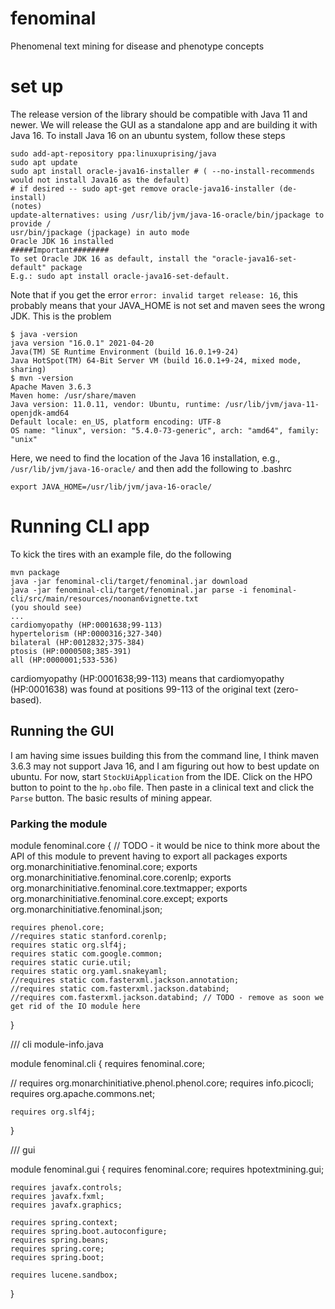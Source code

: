 # fenominal
Phenomenal text mining for disease and phenotype concepts









# set up
The release version of the library should be compatible with Java 11 and newer. We will release the GUI as a standalone
app and are building it with Java 16. To install Java 16 on an ubuntu system, follow these steps

```bazaar
sudo add-apt-repository ppa:linuxuprising/java
sudo apt update
sudo apt install oracle-java16-installer # ( --no-install-recommends would not install Java16 as the default)
# if desired -- sudo apt-get remove oracle-java16-installer (de-install)
(notes)
update-alternatives: using /usr/lib/jvm/java-16-oracle/bin/jpackage to provide /
usr/bin/jpackage (jpackage) in auto mode
Oracle JDK 16 installed
#####Important########
To set Oracle JDK 16 as default, install the "oracle-java16-set-default" package
E.g.: sudo apt install oracle-java16-set-default.
```

Note that if you get the error ``error: invalid target release: 16``, this probably means
that your JAVA_HOME is not set and maven sees the wrong JDK. This is the problem
```bazaar
$ java -version
java version "16.0.1" 2021-04-20
Java(TM) SE Runtime Environment (build 16.0.1+9-24)
Java HotSpot(TM) 64-Bit Server VM (build 16.0.1+9-24, mixed mode, sharing)
$ mvn -version
Apache Maven 3.6.3
Maven home: /usr/share/maven
Java version: 11.0.11, vendor: Ubuntu, runtime: /usr/lib/jvm/java-11-openjdk-amd64
Default locale: en_US, platform encoding: UTF-8
OS name: "linux", version: "5.4.0-73-generic", arch: "amd64", family: "unix"
```
Here, we need to find the location of the Java 16 installation, e.g., ``/usr/lib/jvm/java-16-oracle/``
and then add the following to .bashrc
```bazaar
export JAVA_HOME=/usr/lib/jvm/java-16-oracle/
```


# Running CLI app

To kick the tires with an example file, do the following
```bazaar
mvn package
java -jar fenominal-cli/target/fenominal.jar download
java -jar fenominal-cli/target/fenominal.jar parse -i fenominal-cli/src/main/resources/noonan6vignette.txt 
(you should see)
...
cardiomyopathy (HP:0001638;99-113)
hypertelorism (HP:0000316;327-340)
bilateral (HP:0012832;375-384)
ptosis (HP:0000508;385-391)
all (HP:0000001;533-536)
```

cardiomyopathy (HP:0001638;99-113) means that cardiomyopathy (HP:0001638) 
was found at positions 99-113 of the original text (zero-based).

## Running the GUI
I am having sime issues building this from the command line, I think maven 3.6.3 may not support Java 16, and I 
am figuring out how to best update on ubuntu. For now, start `StockUiApplication` from the IDE.
Click on the HPO button to point to the ``hp.obo`` file. Then paste in a clinical text and click the
``Parse`` button. The basic results of mining appear.



### Parking the module
module fenominal.core {
// TODO - it would be nice to think more about the API of this module to prevent having to export all packages
exports org.monarchinitiative.fenominal.core;
exports org.monarchinitiative.fenominal.core.corenlp;
exports org.monarchinitiative.fenominal.core.textmapper;
exports org.monarchinitiative.fenominal.core.except;
exports org.monarchinitiative.fenominal.json;

    requires phenol.core;
    //requires static stanford.corenlp;
    requires static org.slf4j;
    requires static com.google.common;
    requires static curie.util;
    requires static org.yaml.snakeyaml;
    //requires static com.fasterxml.jackson.annotation;
    //requires static com.fasterxml.jackson.databind;
    //requires com.fasterxml.jackson.databind; // TODO - remove as soon we get rid of the IO module here

}



/// cli
module-info.java

module fenominal.cli {
requires fenominal.core;

// requires org.monarchinitiative.phenol.phenol.core;
requires info.picocli;
requires org.apache.commons.net;

    requires org.slf4j;
}

/// gui

module fenominal.gui {
requires fenominal.core;
requires hpotextmining.gui;

    requires javafx.controls;
    requires javafx.fxml;
    requires javafx.graphics;

    requires spring.context;
    requires spring.boot.autoconfigure;
    requires spring.beans;
    requires spring.core;
    requires spring.boot;

    requires lucene.sandbox;
}